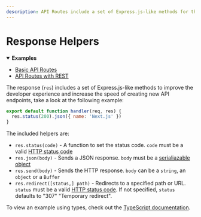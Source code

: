 ```yaml
---
description: API Routes include a set of Express.js-like methods for the response to help you creating new API endpoints. Learn how it works here.
---
```


# Response Helpers

<details open>
  <summary><b>Examples</b></summary>
  <ul>
    <li><a href="https://github.com/vercel/next.js/tree/canary/examples/api-routes">Basic API Routes</a></li>
    <li><a href="https://github.com/vercel/next.js/tree/canary/examples/api-routes-rest">API Routes with REST</a></li>
  </ul>
</details>

The response (`res`) includes a set of Express.js-like methods to improve the developer experience and increase the speed of creating new API endpoints, take a look at the following example:

```js
export default function handler(req, res) {
  res.status(200).json({ name: 'Next.js' })
}
```

The included helpers are:

- `res.status(code)` - A function to set the status code. `code` must be a valid [HTTP status code](https://en.wikipedia.org/wiki/List_of_HTTP_status_codes)
- `res.json(body)` - Sends a JSON response. `body` must be a [serialiazable object](https://developer.mozilla.org/en-US/docs/Glossary/Serialization)
- `res.send(body)` - Sends the HTTP response. `body` can be a `string`, an `object` or a `Buffer`
- `res.redirect([status,] path)` - Redirects to a specified path or URL. `status` must be a valid [HTTP status code](https://en.wikipedia.org/wiki/List_of_HTTP_status_codes). If not specified, `status` defaults to "307" "Temporary redirect".

To view an example using types, check out the [TypeScript documentation](/docs/basic-features/typescript.md#api-routes).
